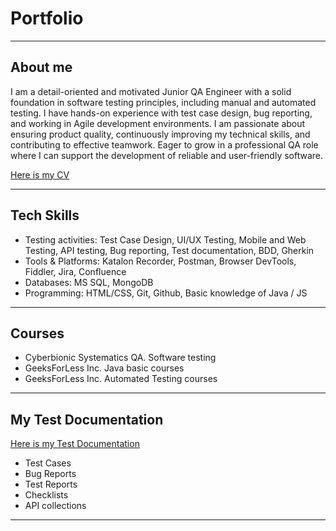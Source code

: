 # Portfolio

---

## About me

I am a detail-oriented and motivated Junior QA Engineer with a solid foundation in software testing principles, including manual and automated testing. I have hands-on experience with test case design, bug reporting, and working in Agile development environments. I am passionate about ensuring product quality, continuously improving my technical skills, and contributing to effective teamwork. Eager to grow in a professional QA role where I can support the development of reliable and user-friendly software.

 [Here is my CV](https://drive.google.com/file/d/1xtvYFzljsF82RK74h3UuBZYNYKMS0vg9/view?usp=sharing)

---

## Tech Skills

* Testing activities: Test Case Design, UI/UX Testing, Mobile and Web Testing, API testing, Bug reporting, Test documentation, BDD, Gherkin
* Tools & Platforms: Katalon Recorder, Postman, Browser DevTools, Fiddler, Jira, Confluence
* Databases: MS SQL, MongoDB
* Programming: HTML/CSS, Git, Github, Basic knowledge of Java / JS

---

## Courses

* Cyberbionic Systematics QA. Software testing 
* GeeksForLess Inc. Java basic courses 
* GeeksForLess Inc. Automated Testing courses

---

## My Test Documentation

[Here is my Test Documentation](https://linktr.ee/Olena_Kerenykevych)

* Test Cases
* Bug Reports
* Test Reports
* Сhecklists
* API collections

---